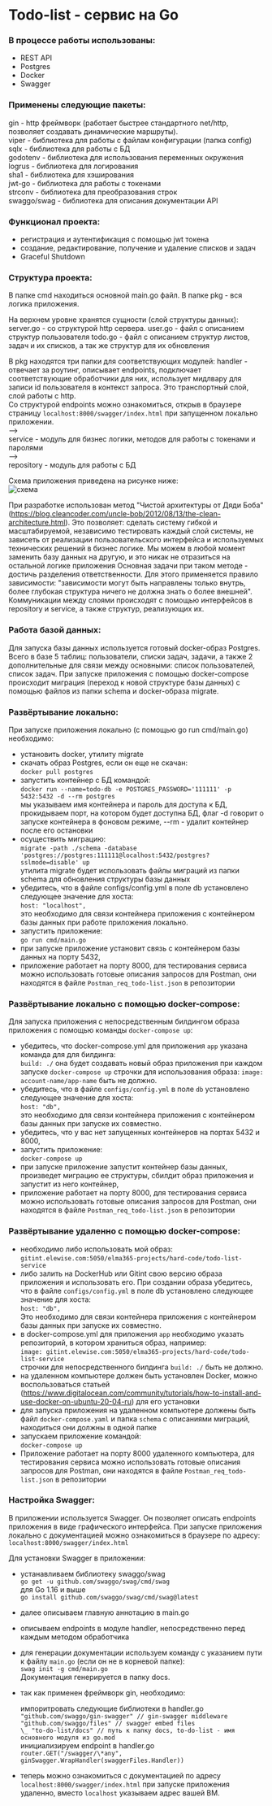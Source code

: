 # Todo-list - сервис на Go

### В процессе работы использованы:

- REST API
- Postgres
- Docker
- Swagger

### Применены следующие пакеты:

gin - http фреймворк (работает быстрее стандартного net/http, позволяет создавать динамические маршруты).  
viper - библиотека для работы с файлам конфигурации (папка config)  
sqlx - библиотека для работы с БД  
godotenv - библиотека для использования переменных окружения  
logrus - библиотека для логирования  
sha1 - библиотека для хэширования  
jwt-go - библиотека для работы с токенами  
strconv - библиотека для преобразования строк  
swaggo/swag - библиотека для описания документации API

### Функционал проекта:

- регистрация и аутентификация с помощью jwt токена
- создание, редактирование, получение и удаление списков и задач
- Graceful Shutdown

### Структура проекта:

В папке cmd находиться основной main.go файл.
В папке pkg - вся логика приложения.

На верхнем уровне хранятся сущности (слой структуры данных):
server.go - со структурой http сервера.
user.go - файл с описанием структур пользователя
todo.go - файл с описанием структур листов, задач и их списков, а так же структур для их обновления

В pkg находятся три папки для соответствующих модулей:
handler - отвечает за роутинг, описывает endpoints, подключает соответствующие обработчики для них, использует мидлвару для записи id пользователя в контекст запроса. Это транспортный слой, слой работы с http.  
Со структурой endpoints можно ознакомиться, открыв в браузере страницу `localhost:8000/swagger/index.html` при запущенном локально приложении.  
-->  
service - модуль для бизнес логики, методов для работы с токенами и паролями  
-->  
repository - модуль для работы с БД

Схема приложения приведена на рисунке ниже:  
![схема](todo-list-app.jpg)

При разработке использован метод "Чистой архитектуры от Дяди Боба" (https://blog.cleancoder.com/uncle-bob/2012/08/13/the-clean-architecture.html). Это позволяет: сделать систему гибкой и масштабируемой, независимо тестировать каждый слой системы, не зависеть от реализации пользовательского интерфейса и используемых технических решений в бизнес логике.
Мы можем в любой момент заменить базу данных на другую, и это никак не отразиться на остальной логике приложения
Основная задачи при таком методе - достичь разделения ответственности. Для этого применяется правило зависимости: "зависимости могут быть направлены только внутрь, более глубокая структура ничего не должна знать о более внешней".  
Коммуникации между слоями происходят с помощью интерфейсов в repository и service, а также структур, реализующих их.

### Работа базой данных:

Для запуска базы данных используется готовый docker-образ Postgres.  
Всего в базе 5 таблиц: пользователи, списки задач, задачи, а также 2 дополнительные для связи между основными: список пользователей, список задач.
При запуске приложения с помощью docker-compose происходит миграция (переход к новой структуре базы данных) с помощью файлов из папки schema и docker-образа migrate.

### Развёртывание локально:

При запуске приложения локально (с помощью go run cmd/main.go) необходимо:

- установить docker, утилиту migrate
- скачать образ Postgres, если он еще не скачан:  
  `docker pull postgres`
- запустить контейнер с БД командой:  
  `docker run --name=todo-db -e POSTGRES_PASSWORD='111111' -p 5432:5432 -d --rm postgres`  
  мы указываем имя контейнера и пароль для доступа к БД, прокидываем порт, на котором будет доступна БД, флаг -d говорит о запуске контейнера в фоновом режиме, --rm - удалит контейнер после его остановки
- осуществить миграцию:  
  `migrate -path ./schema -database 'postgres://postgres:111111@localhost:5432/postgres?sslmode=disable' up`  
  утилита migrate будет использовать файлы миграций из папки schema для обновления структуры базы данных
- убедитесь, что в файле configs/config.yml в поле db установлено следующее значение для хоста:  
  `host: "localhost",`  
  это необходимо для связи контейнера приложения с контейнером базы данных при работе приложения локально.
- запустить приложение:  
  `go run cmd/main.go`
- при запуске приложение установит связь с контейнером базы данных на порту 5432,
- приложение работает на порту 8000, для тестирования сервиса можно использовать готовые описания запросов для Postman, они находятся в файле `Postman_req_todo-list.json` в репозитории

### Развёртывание локально с помощью docker-compose:

Для запуска приложения с непосредственным билдингом образа приложения с помощью команды `docker-compose up`:

- убедитесь, что docker-compose.yml для приложения `app` указана команда для для билдинга:  
  `build: ./`
  она будет создавать новый образ приложения при каждом запуске `docker-compose up`
  строчки для использования образа: `image: account-name/app-name` быть не должно.
- убедитесь, что в файле `configs/config.yml` в поле `db` установлено следующее значение для хоста:  
  `host: "db",`  
  это необходимо для связи контейнера приложения с контейнером базы данных при запуске их совместно.
- убедитесь, что у вас нет запущенных контейнеров на портах 5432 и 8000,
- запустить приложение:  
  `docker-compose up`
- при запуске приложение запустит контейнер базы данных, произведет миграцию ее структуры, сбилдит образ приложения и запустит из него контейнер,
- приложение работает на порту 8000, для тестирования сервиса можно использовать готовые описания запросов для Postman, они находятся в файле `Postman_req_todo-list.json` в репозитории

### Развёртывание удаленно с помощью docker-compose:

- необходимо либо использовать мой образ:  
  `gitint.elewise.com:5050/elma365-projects/hard-code/todo-list-service`
- либо залить на DockerHub или Gitint свою версию образа приложения и использовать его.
  При создании образа убедитесь, что в файле `configs/config.yml` в поле db установлено следующее значение для хоста:  
  `host: "db",`  
  Это необходимо для связи контейнера приложения с контейнером базы данных при запуске их совместно.
- в docker-compose.yml для приложения `app` необходимо указать репозиторий, в котором храниться образ, например:  
  `image: gitint.elewise.com:5050/elma365-projects/hard-code/todo-list-service`  
  строчки для непосредственного билдинга `build: ./` быть не должно.
- на удаленном компьютере должен быть установлен Docker, можно воспользоваться статьей (https://www.digitalocean.com/community/tutorials/how-to-install-and-use-docker-on-ubuntu-20-04-ru) для его установки
- для запуска приложения на удаленном компьютере должены быть файл `docker-compose.yaml` и папка `schema` с описаниями миграций, находиться они должны в одной папке
- запускаем приложение командой:  
  `docker-compose up`
- Приложение работает на порту 8000 удаленного компьютера, для тестирования сервиса можно использовать готовые описания запросов для Postman, они находятся в файле `Postman_req_todo-list.json` в репозитории

### Настройка Swagger:

В приложении используется Swagger. Он позволяет описать endpoints приложения в виде графического интерфейса. При запуске приложения локально с документацией можно ознакомиться в браузере по адресу:  
 `localhost:8000/swagger/index.html`

Для установки Swagger в приложении:

- устанавливаем библиотеку swaggo/swag  
   `go get -u github.com/swaggo/swag/cmd/swag`  
  для Go 1.16 и выше  
   `go install github.com/swaggo/swag/cmd/swag@latest`
- далее описываем главную аннотацию в main.go
- описываем endpoints в модуле handler, непосредственно перед каждым методом обработчика
- для генерации документации используем команду с указанием пути к файлу `main.go` (если он не в корневой папке):  
  `swag init -g cmd/main.go`  
   Документация генерируется в папку docs.
- так как применен фреймворк gin, необходимо:

  импоритровать следующие библиотеки в handler.go  
  `"github.com/swaggo/gin-swagger" // gin-swagger middleware`  
  `"github.com/swaggo/files" // swagger embed files`  
  `\_ "to-do-list/docs" // путь к папку docs, to-do-list - имя основного модуля из go.mod`  
  инициализируем endpoint в handler.go  
  `router.GET("/swagger/\*any", ginSwagger.WrapHandler(swaggerFiles.Handler))`

- теперь можно ознакомиться с документацией по адресу `localhost:8000/swagger/index.html`
  при запуске приложения удаленно, вместо `localhost` указываем адрес вашей ВМ.
